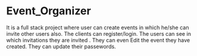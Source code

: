 # Event_Organizer


It is a full stack project where user can create events in which he/she can invite other users also. 
The clients can register/login.
The users can see in which invitations they are invited . 
They can even Edit the event they have created.
They can update their passewords.
